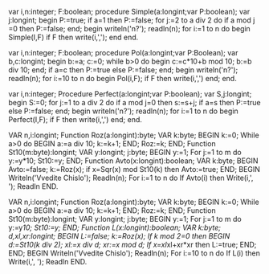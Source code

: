 var
i,n:integer; F:boolean;
procedure Simple(a:longint;var P:boolean);
var j:longint;
begin
P:=true; if a=1 then P:=false;
for j:=2 to a div 2 do
if a mod j =0 then P:=false;
end;
begin
writeln(&#39;n?&#39;);
readln(n);
for i:=1 to n do
begin
Simple(I,F)
if F then write(i,&#39;,&#39;);
end
end.



var
i,n:integer; F:boolean;
procedure Pol(a:longint;var P:Boolean);
var b,c:longint;
begin
b:=a; c:=0;
while b&gt;0 do
begin
c:=c*10+b mod 10; b:=b div 10;
end;
if a=c then P:=true else P:=false;
end;
begin
writeln(&#39;n?&#39;); readln(n);
for i:=10 to n do
begin Pol(i,F); if F then write(i,&#39;,&#39;) end;
end.


var
i,n:integer;
Procedure Perfect(a:longint;var P:boolean);
var S,j:longint;
begin
S:=0;
for j:=1 to a div 2 do
if a mod j=0 then s:=s+j;
if a=s then P:=true
else P:=false;
end;
begin writeln(&#39;n?&#39;); readln(n);
for i:=1 to n do
begin Perfect(I,F); if F then write(i,&#39;,&#39;) end;
end.



VAR
n,i:longint;
Function Roz(a:longint):byte;
VAR
k:byte;
BEGIN
k:=0;
While a&gt;0 do
BEGIN
a:=a div 10;
k:=k+1;
END;
Roz:=k;
END;
Function St10(m:byte):longint;
VAR
y:longint;
j:byte;
BEGIN
y:=1;
For j:=1 to m do
y:=y*10;
St10:=y;
END;
Function Avto(x:longint):boolean;
VAR
k:byte;
BEGIN
Avto:=false;
k:=Roz(x);
if x=Sqr(x) mod St10(k) then
Avto:=true;
END;
BEGIN
Writeln(&#39;Vvedite Chislo&#39;);
Readln(n);
For i:=1 to n do
If Avto(i) then Write(i,&#39;, &#39;);
Readln
END.



VAR
n,i:longint;
Function Roz(a:longint):byte;
VAR
k:byte;
BEGIN
k:=0;
While a&gt;0 do
BEGIN
a:=a div 10;
k:=k+1;
END;
Roz:=k;
END;
Function St10(m:byte):longint;
VAR
y:longint;
j:byte;
BEGIN
y:=1;
For j:=1 to m do
y:=y*10;
St10:=y;
END;
Function L(x:longint):boolean;
VAR
k:byte;
d,xl,xr:longint;
BEGIN
L:=false;
k:=Roz(x);
If k mod 2=0 then
BEGIN
d:=St10(k div 2);
xl:=x div d;
xr:=x mod d;
If x=xl*xl+xr*xr then L:=true;
END;
END;
BEGIN
Writeln(&#39;Vvedite Chislo&#39;);
Readln(n);
For i:=10 to n do If L(i) then Write(i,&#39;, &#39;);
Readln
END.
